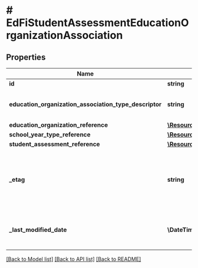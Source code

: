 # # EdFiStudentAssessmentEducationOrganizationAssociation

## Properties

Name | Type | Description | Notes
------------ | ------------- | ------------- | -------------
**id** | **string** |  | [optional]
**education_organization_association_type_descriptor** | **string** | The type of association being represented. |
**education_organization_reference** | [**\Resources\Model\EdFiEducationOrganizationReference**](EdFiEducationOrganizationReference.md) |  |
**school_year_type_reference** | [**\Resources\Model\EdFiSchoolYearTypeReference**](EdFiSchoolYearTypeReference.md) |  | [optional]
**student_assessment_reference** | [**\Resources\Model\EdFiStudentAssessmentReference**](EdFiStudentAssessmentReference.md) |  |
**_etag** | **string** | A unique system-generated value that identifies the version of the resource. | [optional]
**_last_modified_date** | **\DateTime** | The date and time the resource was last modified. | [optional]

[[Back to Model list]](../../README.md#models) [[Back to API list]](../../README.md#endpoints) [[Back to README]](../../README.md)
